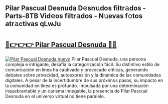 ## Pilar Pascual Desnuda D𝚎sn𝚞dos filtr𝚊dos - Parts-8TB Vid𝚎os filtr𝚊dos - N𝚞evas f𝚘tos atr𝚊ctivas qLwJu

# <h2><a href="http://mbanwle.tromn.icu/?c=Pilar+Pascual+Desnuda">🔗👉👉👉 Pilar Pascual Desnuda 🔗🔗</a></h2>

[![Pilar Pascual Desnuda nuevo](https://i.imgur.com/pEAQMta.gif)](http://mbanwle.tromn.icu/?c=Pilar+Pascual+Desnuda)
Pilar Pascual Desnuda, una persona compleja e intrigante, desafía la categorización fácil. Su distintivo estilo de comunicación en línea ha cautivado y provocado críticas, generando debates sobre privacidad, autoexpresión y la dinámica de las comunidades digitales. A pesar de la incertidumbre de sus próximos pasos, su impacto en la comunidad en línea es profundo. Impulsada por una determinación inquebrantable y un carisma innegable, la presencia de Pilar Pascual Desnuda en el universo virtual no tiene paralelo.
